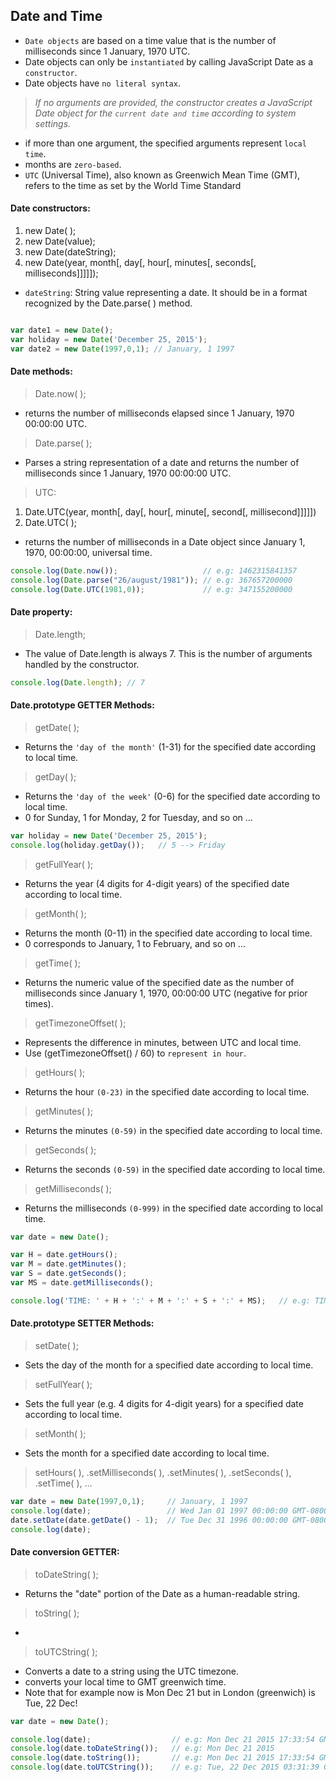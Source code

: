 ## Date and Time

* `Date objects` are based on a time value that is the number of milliseconds since 1 January, 1970 UTC.
* Date objects can only be `instantiated` by calling JavaScript Date as a `constructor`.
* Date objects have `no literal syntax`.

> _If no arguments are provided, the constructor creates a JavaScript Date object for the `current date and time` according to system settings._

* if more than one argument, the specified arguments represent `local time`.
* months are `zero-based`.
* `UTC` (Universal Time), also known as Greenwich Mean Time (GMT), refers to the time as set by the World Time Standard


#### Date constructors:

1. new Date( );
2. new Date(value);
3. new Date(dateString);
4. new Date(year, month[, day[, hour[, minutes[, seconds[, milliseconds]]]]]);

* `dateString`: String value representing a date. It should be in a format recognized by the Date.parse( ) method.

```js

var date1 = new Date();
var holiday = new Date('December 25, 2015');
var date2 = new Date(1997,0,1); // January, 1 1997

```


#### Date methods:

> Date.now( );

* returns the number of milliseconds elapsed since 1 January, 1970 00:00:00 UTC.

> Date.parse( );

* Parses a string representation of a date and returns the number of milliseconds since 1 January, 1970 00:00:00 UTC.

> UTC:

1. Date.UTC(year, month[, day[, hour[, minute[, second[, millisecond]]]]])
2. Date.UTC( );

* returns the number of milliseconds in a Date object since January 1, 1970, 00:00:00, universal time.

```js
console.log(Date.now());                   // e.g: 1462315841357
console.log(Date.parse("26/august/1981")); // e.g: 367657200000
console.log(Date.UTC(1981,0));             // e.g: 347155200000
```

#### Date property:

> Date.length;

* The value of Date.length is always 7. This is the number of arguments handled by the constructor.

```js
console.log(Date.length); // 7
```

#### Date.prototype GETTER Methods:

> getDate( );

* Returns the `'day of the month'` (1-31) for the specified date according to local time.

> getDay( );

* Returns the `'day of the week'` (0-6) for the specified date according to local time.
* 0 for Sunday, 1 for Monday, 2 for Tuesday, and so on ...

```js
var holiday = new Date('December 25, 2015');
console.log(holiday.getDay());   // 5 --> Friday
```

> getFullYear( );

* Returns the year (4 digits for 4-digit years) of the specified date according to local time.

> getMonth( );

* Returns the month (0-11) in the specified date according to local time.
* 0 corresponds to January, 1 to February, and so on ...

> getTime( );

* Returns the numeric value of the specified date as the number of milliseconds since January 1, 1970, 00:00:00 UTC (negative for prior times).

> getTimezoneOffset( );

* Represents the difference in minutes, between UTC and local time.
* Use (getTimezoneOffset() / 60) to `represent in hour`.

> getHours( );

* Returns the hour `(0-23)` in the specified date according to local time.

> getMinutes( );

* Returns the minutes `(0-59)` in the specified date according to local time.

> getSeconds( );

* Returns the seconds `(0-59)` in the specified date according to local time.

> getMilliseconds( );

* Returns the milliseconds `(0-999)` in the specified date according to local time.

```js
var date = new Date();

var H = date.getHours();
var M = date.getMinutes();
var S = date.getSeconds();
var MS = date.getMilliseconds();

console.log('TIME: ' + H + ':' + M + ':' + S + ':' + MS);   // e.g: TIME: 17:33:54:640
```

#### Date.prototype SETTER Methods:

> setDate( );

* Sets the day of the month for a specified date according to local time.

> setFullYear( );

* Sets the full year (e.g. 4 digits for 4-digit years) for a specified date according to local time.

> setMonth( );

* Sets the month for a specified date according to local time.

> setHours( ), .setMilliseconds( ), .setMinutes( ), .setSeconds( ), .setTime( ), ...

```js
var date = new Date(1997,0,1);     // January, 1 1997
console.log(date);                 // Wed Jan 01 1997 00:00:00 GMT-0800 (PST)
date.setDate(date.getDate() - 1);  // Tue Dec 31 1996 00:00:00 GMT-0800 (PST)
console.log(date);
```

#### Date conversion GETTER:

> toDateString( );

* Returns the "date" portion of the Date as a human-readable string.

> toString( );

*

> toUTCString( );

* Converts a date to a string using the UTC timezone.
* converts your local time to GMT greenwich time.
* Note that for example now is Mon Dec 21 but in London (greenwich) is Tue, 22 Dec!

```js
var date = new Date();

console.log(date);                  // e.g: Mon Dec 21 2015 17:33:54 GMT-0800 (PST)
console.log(date.toDateString());   // e.g: Mon Dec 21 2015
console.log(date.toString());       // e.g: Mon Dec 21 2015 17:33:54 GMT-0800 (PST)
console.log(date.toUTCString());    // e.g: Tue, 22 Dec 2015 03:31:39 GMT
```


